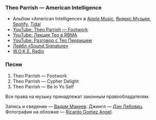 ### Theo Parrish — American Intelligence

- Альбом «American Intelligence» в
  [Apple Music](https://music.apple.com/album/956159699),
  [Яндекс.Музыке](https://music.yandex.ru/album/5196625),
  [Spotify](https://open.spotify.com/album/0DoWNwSzBk0R0QzgaQIxcE),
  [Tidal](https://tidal.com/browse/album/86520153)
- [YouTube: Theo Parrish — Footwork](https://youtu.be/70CeiEJi1OI)
- [YouTube: Лекция Тео в RBMA](https://youtu.be/UBBMH4Xhi1w)
- [YouTube: Разговор с Тео Перришем](https://youtu.be/yMpWm9kjMh8)
- [Лейбл «Sound Signature»](https://soundsignature.net/)
- [W.O.K.E. Radio](http://wokeradio.net/)

### Песни

1. Theo Parrish — Footwork
2. Theo Parrish — Cypher Delight
3. Theo Parrish — Be In Yo Self

Все права на музыку принадлежат законным правообладателям.

Запись и сведение — [Вадим Макеев](https://twitter.com/pepelsbey).
Джингл — [Дэн Лебовиц](https://www.youtube.com/channel/UC38A5qHrlc_Zgua7vL4b96w).
Фотография на обложке — [Ricardo Gomez Angel](https://unsplash.com/photos/j5gCOKZdm6I).
